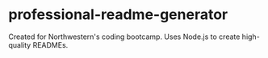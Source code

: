 # professional-readme-generator
Created for Northwestern's coding bootcamp. Uses Node.js to create high-quality READMEs.
